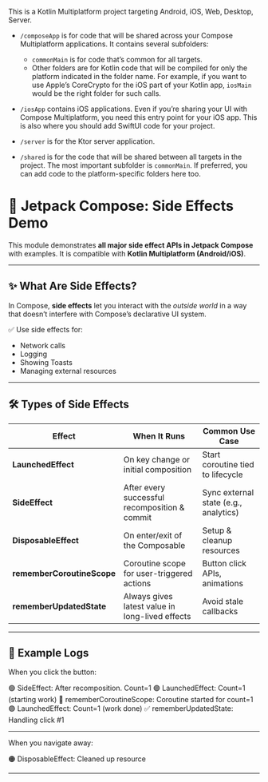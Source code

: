 This is a Kotlin Multiplatform project targeting Android, iOS, Web, Desktop, Server.

* `/composeApp` is for code that will be shared across your Compose Multiplatform applications.
  It contains several subfolders:
  - `commonMain` is for code that’s common for all targets.
  - Other folders are for Kotlin code that will be compiled for only the platform indicated in the folder name.
    For example, if you want to use Apple’s CoreCrypto for the iOS part of your Kotlin app,
    `iosMain` would be the right folder for such calls.

* `/iosApp` contains iOS applications. Even if you’re sharing your UI with Compose Multiplatform, 
  you need this entry point for your iOS app. This is also where you should add SwiftUI code for your project.

* `/server` is for the Ktor server application.

* `/shared` is for the code that will be shared between all targets in the project.
  The most important subfolder is `commonMain`. If preferred, you can add code to the platform-specific folders here too.

# 🚀 Jetpack Compose: Side Effects Demo

This module demonstrates **all major side effect APIs in Jetpack Compose** with examples. It is compatible with **Kotlin Multiplatform (Android/iOS)**.

---




## ✨ What Are Side Effects?

In Compose, **side effects** let you interact with the *outside world* in a way that doesn’t interfere with Compose’s declarative UI system.

✅ Use side effects for:
- Network calls
- Logging
- Showing Toasts
- Managing external resources

---

## 🛠 Types of Side Effects

| Effect                     | When It Runs                                      | Common Use Case                     |
|----------------------------|----------------------------------------------------|---------------------------------------|
| **LaunchedEffect**         | On key change or initial composition              | Start coroutine tied to lifecycle    |
| **SideEffect**             | After every successful recomposition & commit     | Sync external state (e.g., analytics)|
| **DisposableEffect**       | On enter/exit of the Composable                   | Setup & cleanup resources            |
| **rememberCoroutineScope** | Coroutine scope for user-triggered actions        | Button click APIs, animations        |
| **rememberUpdatedState**   | Always gives latest value in long-lived effects   | Avoid stale callbacks                |

---

## 📜 Example Logs
When you click the button:

🟢 SideEffect: After recomposition. Count=1
🟣 LaunchedEffect: Count=1 (starting work)
🔵 rememberCoroutineScope: Coroutine started for count=1
🟣 LaunchedEffect: Count=1 (work done)
✅ rememberUpdatedState: Handling click #1

---


When you navigate away:

🟠 DisposableEffect: Cleaned up resource



---

